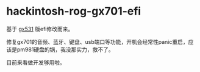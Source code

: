 # hackintosh-rog-gx701-efi

基于 [gx531](https://github.com/williambj1/Hackintosh-Asus-ROG-Laptop-Coffee-Lake) 版efi修改而来。

修复gx701的音频、蓝牙、键盘、usb端口等功能，开机会经常性panic重启，应该是pm981硬盘的锅，我没那实力，救不了。

目前来看做开发够用啦。
